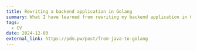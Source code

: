 ```yaml
---
title: Rewriting a backend application in Golang
summary: What I have learned from rewriting my backend application in Golang
tags:
  - CV
date: 2024-12-03
external_link: https://pdm.pw/post/from-java-to-golang
---
```

